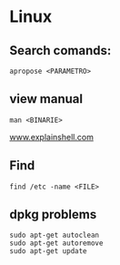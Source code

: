 # Linux

## Search comands:

`apropose <PARAMETRO>`

## view manual
`man <BINARIE>`<br/>

www.explainshell.com

## Find 
`find /etc -name <FILE>`

## dpkg problems
```
sudo apt-get autoclean
sudo apt-get autoremove
sudo apt-get update
```

